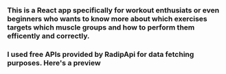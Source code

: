 ### This is a React app specifically for workout enthusiats or even beginners who wants to know more about which exercises targets which muscle groups and how to perform them efficently and correctly.


### I used free APIs provided by RadipApi for data fetching purposes. Here's a preview 



